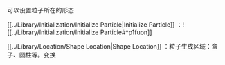 可以设置粒子所在的形态




[[../Library/Initialization/Initialize Particle|Initialize Particle]] ：![[../Library/Initialization/Initialize Particle#^p1fuon]]

[[../Library/Location/Shape Location|Shape Location]] ：粒子生成区域：盒子、圆柱等。变换